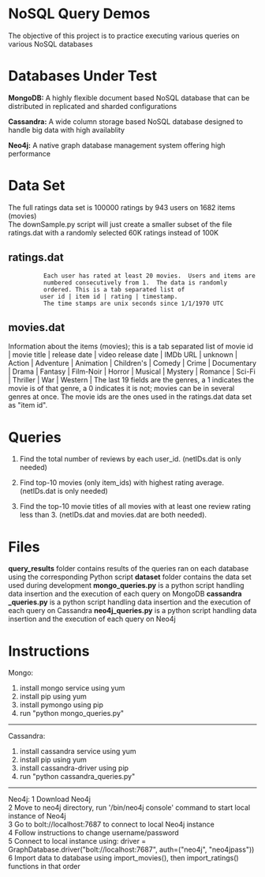 # NoSQL Query Demos   
The objective of this project is to practice executing various queries on various NoSQL databases

# Databases Under Test

**MongoDB:** A highly flexible document based NoSQL database that can be distributed in replicated and sharded configurations   

**Cassandra:** A wide column storage based NoSQL database designed to handle big data with high availablity   

**Neo4j:**  A native graph database management system offering high performance   

# Data Set
The full ratings data set is 100000 ratings by 943 users on 1682 items (movies)    
The downSample.py script will just create a smaller subset of the file ratings.dat with a randomly selected 60K ratings instead of 100K   

ratings.dat   
------------------------------   
              Each user has rated at least 20 movies.  Users and items are
              numbered consecutively from 1.  The data is randomly
              ordered. This is a tab separated list of 
	         user id | item id | rating | timestamp. 
              The time stamps are unix seconds since 1/1/1970 UTC   


movies.dat   
------------------------------   
Information about the items (movies); this is a tab separated
              list of
              movie id | movie title | release date | video release date |
              IMDb URL | unknown | Action | Adventure | Animation |
              Children's | Comedy | Crime | Documentary | Drama | Fantasy |
              Film-Noir | Horror | Musical | Mystery | Romance | Sci-Fi |
              Thriller | War | Western |
              The last 19 fields are the genres, a 1 indicates the movie
              is of that genre, a 0 indicates it is not; movies can be in
              several genres at once.
              The movie ids are the ones used in the ratings.dat data set as "item id".

# Queries
1.	Find the total number of reviews by each user_id. (netIDs.dat is only needed)

2.  Find top-10 movies (only item_ids) with highest rating average. (netIDs.dat is only needed)

3.  Find the top-10 movie titles of all movies with at least one review rating less than 3. (netIDs.dat and movies.dat are both needed).

# Files

**query_results** folder contains results of the queries ran on each database using the corresponding Python script
**dataset** folder contains the data set used during development
**mongo_queries.py** is a python script handling data insertion and the execution of each query on MongoDB
**cassandra _queries.py** is a python script handling data insertion and the execution of each query on Cassandra
**neo4j_queries.py** is a python script handling data insertion and the execution of each query on Neo4j

# Instructions

Mongo:
1. install mongo service using yum
2. install pip using yum
3. install pymongo using pip
4. run "python mongo_queries.py"

------------------------------

Cassandra:
1. install cassandra service using yum
2. install pip using yum
3. install cassandra-driver using pip
4. run "python cassandra_queries.py"

------------------------------

Neo4j:
1 Download Neo4j  
2 Move to neo4j directory, run '/bin/neo4j console' command to start local instance of Neo4j   
3 Go to bolt://localhost:7687 to connect to local Neo4j instance   
4 Follow instructions to change username/password   
5 Connect to local instance using: driver = GraphDatabase.driver("bolt://localhost:7687", auth=("neo4j", "neo4jpass"))   
6 Import data to database using import_movies(), then import_ratings() functions in that order   
